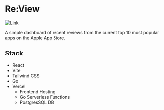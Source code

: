# Re:View

[![Link](https://img.shields.io/badge/Link-View%20Live-blue)](https://re-view.vercel.app/)

A simple dashboard of recent reviews from the current top 10 most popular apps on the Apple App Store.

## Stack

- React
- Vite
- Tailwind CSS
- Go
- Vercel
  - Frontend Hosting
  - Go Serverless Functions
  - PostgresSQL DB
